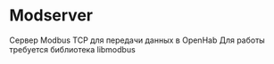 # Modserver

Сервер Modbus TCP для передачи данных в OpenHab
Для работы требуется библиотека libmodbus
